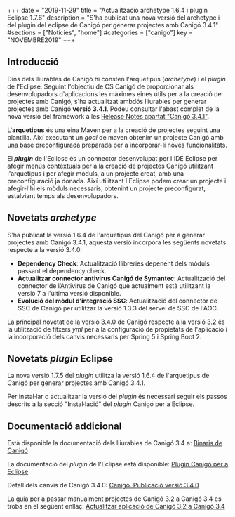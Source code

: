 +++
date        = "2019-11-29"
title       = "Actualització archetype 1.6.4 i plugin Eclipse 1.7.6"
description = "S'ha publicat una nova versió del archetype i del plugin del eclipse de Canigó per generar projectes amb Canigó 3.4.1"
#sections    = ["Notícies", "home"]
#categories  = ["canigo"]
key         = "NOVEMBRE2019"
+++

## Introducció

Dins dels lliurables de Canigó hi consten l'arquetipus (_archetype_) i el _plugin_ de l'Eclipse. Seguint l'objectiu de CS Canigó de proporcionar als desenvolupadors d'aplicacions les màximes eines útils per a la creació de projectes amb Canigó, s'ha actualitzat ambdós lliurables per generar projectes amb Canigó **versió 3.4.1**. Podeu consultar l'abast complet de la nova versió del framework a les [Release Notes apartat "Canigó 3.4.1"](/canigo-download-related/release-notes-canigo-34).

L'**arquetipus** és una eina Maven per a la creació de projectes seguint una plantilla. Així executant un _goal_ de maven obtenim un projecte Canigó amb una base preconfigurada preparada per a incorporar-li noves funcionalitats.

El **_plugin_** de l'Eclipse és un connector desenvolupat per l'IDE Eclipse per afegir menús contextuals per a la creació de projectes Canigó utilitzant l'arquetipus i per afegir mòduls, a un projecte creat, amb una preconfiguració ja donada. Així utilitzant l'Eclipse podem crear un projecte i afegir-l'hi els mòduls necessaris, obtenint un projecte preconfigurat, estalviant temps als desenvolupadors.

## Novetats _archetype_

S'ha publicat la versió 1.6.4 de l'arquetipus del Canigó per a generar projectes amb Canigó 3.4.1, aquesta versió incorpora les següents novetats respecte a la versió 3.4.0:

- **Dependency Check**: Actualització llibreries depenent dels mòduls passant el dependency check.
- **Actualitzar connector antivirus Canigó de Symantec**: Actualització del connector de l’Antivirus de Canigó que actualment està utilitzant la versió 7 a l'última versió disponible.
- **Evolució del mòdul d’integració SSC**: Actualització del connector de SSC de Canigó per utilitzar la versió 1.3.3 del servei de SSC de l'AOC.

La principal novetat de la versió 3.4.0 de Canigó respecte a la versió 3.2 és la utilització de fitxers _yml_ per a la configuració de propietats de l'aplicació i la incorporació dels canvis necessaris per Spring 5 i Spring Boot 2.

## Novetats _plugin_ Eclipse

La nova versió 1.7.5 del _plugin_ utilitza la versió 1.6.4 de l'arquetipus de Canigó per generar projectes amb Canigó 3.4.1.

Per instal·lar o actualitzar la versió del _plugin_ és necessari seguir els passos descrits a la secció "Instal·lació" del _plugin_ Canigó per a Eclipse.

## Documentació addicional

Està disponible la documentació dels lliurables de Canigó 3.4 a: [Binaris de Canigó](/canigo/download/)

La documentació del _plugin_ de l'Eclipse està disponible: [Plugin Canigó per a Eclipse](/canigo-download-related/plugin-canigo/)

Detall dels canvis de Canigó 3.4.0: [Canigó. Publicació versió 3.4.0](/noticies/2019-03-29-actualitzacio-canigo-3_4_0/)

La guia per a passar manualment projectes de Canigó 3.2 a Canigó 3.4 es troba en el següent enllaç: [Actualitzar aplicació de Canigó 3.2 a Canigó 3.4](/howtos/2019-03-Howto-Actualitzacio_Canigo3_2_Canigo3_4/)
